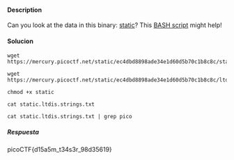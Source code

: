 #### Description

Can you look at the data in this binary: [static](https://mercury.picoctf.net/static/ec4dbd8898ade34e1d60d5b70c1b8c8c/static)? This [BASH script](https://mercury.picoctf.net/static/ec4dbd8898ade34e1d60d5b70c1b8c8c/ltdis.sh) might help!

#### Solucion

```
wget https://mercury.picoctf.net/static/ec4dbd8898ade34e1d60d5b70c1b8c8c/static

wget https://mercury.picoctf.net/static/ec4dbd8898ade34e1d60d5b70c1b8c8c/ltdis.sh

chmod +x static

cat static.ltdis.strings.txt

cat static.ltdis.strings.txt | grep pico

```

##### Respuesta
picoCTF{d15a5m_t34s3r_98d35619}



